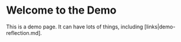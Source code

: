 # Welcome to the Demo

This is a demo page. It can have lots of things, including [links|demo-reflection.md].
